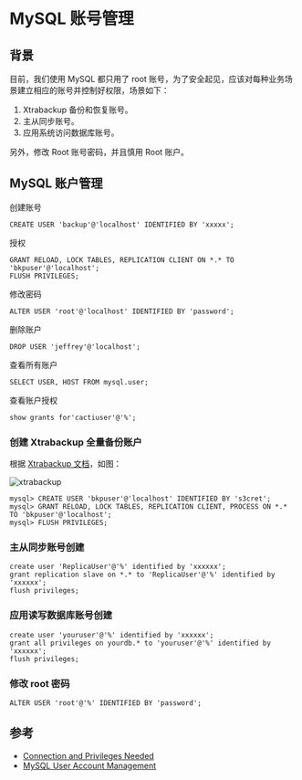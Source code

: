 # MySQL 账号管理

## 背景
目前，我们使用 MySQL 都只用了 root 账号，为了安全起见，应该对每种业务场景建立相应的账号并控制好权限，场景如下：

1. Xtrabackup 备份和恢复账号。
2. 主从同步账号。
3. 应用系统访问数据库账号。

另外，修改 Root 账号密码，并且慎用 Root 账户。

## MySQL 账户管理

创建账号
```
CREATE USER 'backup'@'localhost' IDENTIFIED BY 'xxxxx';
```

授权
```
GRANT RELOAD, LOCK TABLES, REPLICATION CLIENT ON *.* TO 'bkpuser'@'localhost';
FLUSH PRIVILEGES;
```

修改密码
```
ALTER USER 'root'@'localhost' IDENTIFIED BY 'password';
```

删除账户
```
DROP USER 'jeffrey'@'localhost';
```

查看所有账户
```
SELECT USER, HOST FROM mysql.user;
```

查看账户授权
```
show grants for'cactiuser'@'%';
```

### 创建 Xtrabackup 全量备份账户
根据 [Xtrabackup 文档](https://www.percona.com/doc/percona-xtrabackup/LATEST/innobackupex/privileges.html#permissions-and-privileges-needed)，如图：

![xtrabackup](http://cdn.defcoding.com/36F3B40B-39C5-4F0D-9899-B77BA1039030.png)
```
mysql> CREATE USER 'bkpuser'@'localhost' IDENTIFIED BY 's3cret';
mysql> GRANT RELOAD, LOCK TABLES, REPLICATION CLIENT, PROCESS ON *.* TO 'bkpuser'@'localhost';
mysql> FLUSH PRIVILEGES;
```

### 主从同步账号创建
```
create user 'ReplicaUser'@'%' identified by 'xxxxxx';
grant replication slave on *.* to 'ReplicaUser'@'%' identified by 'xxxxxx';
flush privileges;
```

### 应用读写数据库账号创建
```
create user 'youruser'@'%' identified by 'xxxxxx';
grant all privileges on yourdb.* to 'youruser'@'%' identified by 'xxxxxx';
flush privileges;
```

### 修改 root 密码
```
ALTER USER 'root'@'%' IDENTIFIED BY 'password';
```

## 参考
+ [Connection and Privileges Needed](https://www.percona.com/doc/percona-xtrabackup/LATEST/innobackupex/privileges.html#permissions-and-privileges-needed)
+ [MySQL User Account Management](https://dev.mysql.com/doc/refman/5.7/en/user-account-management.html)
